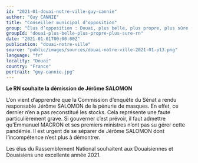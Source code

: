 ```yaml
---
id: "2021-01-douai-notre-ville-guy-cannie"
author: "Guy CANNIE"
title: "Conseiller municipal d’opposition"
group: "Élus d’opposition : Douai, plus belle, plus propre, plus sûre (Rassemblement National)"
groupId: "douai-plus-belle-plus-propre-plus-sure-rn"
date: "2021-01-01T00:00:00Z"
publication: "douai-notre-ville"
source: "public/images/sources/douai-notre-ville-2021-01-p13.png"
language: "fr"
locality: "Douai"
country: "France"
portrait: "guy-cannie.jpg"
---
```


**Le RN souhaite la démission de Jérôme SALOMON**

L’on vient d’apprendre que la Commission d’enquête du Sénat a rendu responsable Jérôme SALOMON de la pénurie de masques. En effet, ce dernier n’en a pas reconstitué les stocks. Cela représente une faute particulièrement grave. Si gouverner c’est prévoir, il faut admettre qu’Emmanuel MACRON et ses premiers ministres n’ont pas su gérer cette pandémie. Il est urgent de se séparer de Jérôme SALOMON dont l’incompétence n’est plus à démontrer.

Les élus du Rassemblement National souhaitent aux Douaisiennes et Douaisiens une excellente année 2021.
